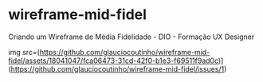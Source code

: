 # wireframe-mid-fidel
Criando um Wireframe de Média Fidelidade - DIO - Formação UX Designer

img src=(https://github.com/glauciocoutinho/wireframe-mid-fidel/assets/18041047/fca06473-31cd-42f0-b1e3-f69511f9ad0c)](https://github.com/glauciocoutinho/wireframe-mid-fidel/issues/1)



